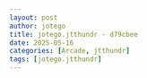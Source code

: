 ```yaml
---
layout: post
author: jotego
title: jotego.jtthundr - d79cbee
date: 2025-05-16
categories: [Arcade, jtthundr]
tags: [jotego.jtthundr]
---
```


